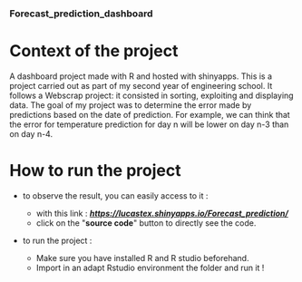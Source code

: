 ### Forecast_prediction_dashboard

# Context of the project

A dashboard project made with R and hosted with shinyapps. This is a project carried out as part of my second year of engineering school. It follows a Webscrap project: it consisted in sorting, exploiting and displaying data. The goal of my project was to determine the error made by predictions based on the date of prediction. For example, we can think that the error for temperature prediction for day n will be lower on day n-3 than on day n-4.

# How to run the project

 - to observe the result, you can easily access to it :
    - with this link : ***https://lucastex.shinyapps.io/Forecast_prediction/***
    - click on the "**source code**" button to directly see the code.

- to run the project :
    - Make sure you have installed R and R studio beforehand.
    - Import in an adapt Rstudio environment the folder and run it !
